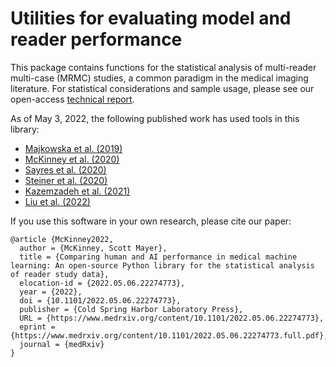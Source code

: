 # Utilities for evaluating model and reader performance

This package contains functions for the statistical analysis of multi-reader multi-case (MRMC) studies, a common paradigm in the medical imaging literature.
For statistical considerations and sample usage, please see our open-access [technical report](https://www.medrxiv.org/content/10.1101/2022.05.06.22274773v1).

As of May 3, 2022, the following published work has used tools in this library:

* [Majkowska et al. (2019)](https://pubs.rsna.org/doi/full/10.1148/radiol.2019191293)
* [McKinney et al. (2020)](https://www.nature.com/articles/s41586-019-1799-6)
* [Sayres et al. (2020)](https://iovs.arvojournals.org/article.aspx?articleid=2769549)
* [Steiner et al. (2020)](https://www.ncbi.nlm.nih.gov/pmc/articles/PMC7662146/)
* [Kazemzadeh et al. (2021)](https://arxiv.org/abs/2105.07540)
* [Liu et al. (2022)](https://www.sciencedirect.com/science/article/pii/S246865302200001X)

If you use this software in your own research, please cite our paper:

```
@article {McKinney2022,
  author = {McKinney, Scott Mayer},
  title = {Comparing human and AI performance in medical machine learning: An open-source Python library for the statistical analysis of reader study data},
  elocation-id = {2022.05.06.22274773},
  year = {2022},
  doi = {10.1101/2022.05.06.22274773},
  publisher = {Cold Spring Harbor Laboratory Press},
  URL = {https://www.medrxiv.org/content/10.1101/2022.05.06.22274773},
  eprint = {https://www.medrxiv.org/content/10.1101/2022.05.06.22274773.full.pdf},
  journal = {medRxiv}
}
```
